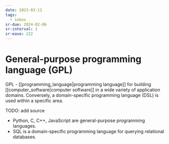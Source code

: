 ```yaml
---
date: 2023-03-11
tags:
  - inbox
sr-due: 2024-02-06
sr-interval: 1
sr-ease: 222
---
```

# General-purpose programming language (GPL)

GPL - [[programming_language|programming language]] for building
[[computer_software|computer software]] in a wide variety of application
domains. Conversely, a domain-specific programming language (DSL) is used within
a specific area.

TODO: add source

- Python, C, C++, JavaScript are general-purpose programming languages.
- SQL is a domain-specific programming language for querying relational
  databases.

